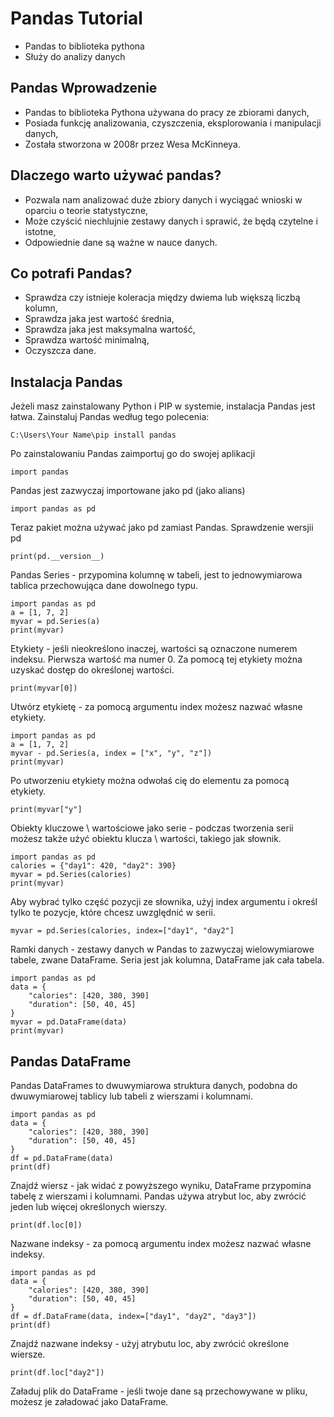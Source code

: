 # Pandas Tutorial
- Pandas to biblioteka pythona
- Służy do analizy danych

## Pandas Wprowadzenie
- Pandas to biblioteka Pythona używana do pracy ze zbiorami danych,
- Posiada funkcję analizowania, czyszczenia, eksplorowania i manipulacji danych,
- Została stworzona w 2008r przez Wesa McKinneya.

## Dlaczego warto używać pandas?
- Pozwala nam analizować duże zbiory danych i wyciągać wnioski w oparciu o teorie statystyczne,
- Może czyścić niechlujnie zestawy danych i sprawić, że będą czytelne i istotne,
- Odpowiednie dane są ważne w nauce danych.

## Co potrafi Pandas?
- Sprawdza czy istnieje koleracja między dwiema lub większą liczbą kolumn,
- Sprawdza jaka jest wartość średnia,
- Sprawdza jaka jest maksymalna wartość,
- Sprawdza wartość minimalną,
- Oczyszcza dane.

## Instalacja Pandas
Jeżeli masz zainstalowany Python i PIP w systemie, instalacja Pandas jest łatwa. Zainstaluj Pandas według tego polecenia:
```
C:\Users\Your Name\pip install pandas
```
Po zainstalowaniu Pandas zaimportuj go do swojej aplikacji
```
import pandas
```
Pandas jest zazwyczaj importowane jako pd (jako alians)
```
import pandas as pd
```
Teraz pakiet można używać jako pd zamiast Pandas.
Sprawdzenie wersjii pd 
```
print(pd.__version__)
```
Pandas Series - przypomina kolumnę w tabeli, jest to jednowymiarowa tablica przechowująca dane dowolnego typu.
```
import pandas as pd
a = [1, 7, 2]
myvar = pd.Series(a)
print(myvar)
```
Etykiety - jeśli nieokreślono inaczej, wartości są oznaczone numerem indeksu. Pierwsza wartość ma numer 0. Za pomocą tej etykiety można uzyskać dostęp do określonej wartości.
```
print(myvar[0])
```
Utwórz etykietę - za pomocą argumentu index możesz nazwać własne etykiety.
```
import pandas as pd
a = [1, 7, 2]
myvar - pd.Series(a, index = ["x", "y", "z"])
print(myvar)
```
Po utworzeniu etykiety można odwołaś cię do elementu za pomocą etykiety.
```
print(myvar["y"]
```
Obiekty kluczowe \ wartościowe jako serie - podczas tworzenia serii możesz także użyć obiektu klucza \ wartości, takiego jak słownik.
```
import pandas as pd
calories = {"day1": 420, "day2": 390}
myvar = pd.Series(calories)
print(myvar)
```
Aby wybrać tylko część pozycji ze słownika, użyj index argumentu i określ tylko te pozycje, które chcesz uwzględnić w serii.
```
myvar = pd.Series(calories, index=["day1", "day2"]
```
Ramki danych - zestawy danych w Pandas to zazwyczaj wielowymiarowe tabele, zwane DataFrame. Seria jest jak kolumna, DataFrame jak cała tabela.
```
import pandas as pd
data = {
    "calories": [420, 380, 390]
    "duration": [50, 40, 45]
}
myvar = pd.DataFrame(data)
print(myvar)
```

## Pandas DataFrame
Pandas DataFrames to dwuwymiarowa struktura danych, podobna do dwuwymiarowej tablicy lub tabeli z wierszami i kolumnami.
```
import pandas as pd
data = {
    "calories": [420, 380, 390]
    "duration": [50, 40, 45]
}
df = pd.DataFrame(data)
print(df)
```
Znajdź wiersz - jak widać z powyższego wyniku, DataFrame przypomina tabelę z wierszami i kolumnami. Pandas używa atrybut loc, aby zwrócić jeden lub więcej określonych wierszy.
```
print(df.loc[0])
```
Nazwane indeksy - za pomocą argumentu index możesz nazwać własne indeksy.
```
import pandas as pd
data = {
    "calories": [420, 380, 390]
    "duration": [50, 40, 45]
}
df = df.DataFrame(data, index=["day1", "day2", "day3"])
print(df)
```
Znajdź nazwane indeksy - użyj atrybutu loc, aby zwrócić określone wiersze.
```
print(df.loc["day2"])
```
Załaduj plik do DataFrame - jeśli twoje dane są przechowywane w pliku, możesz je załadować jako DataFrame.



